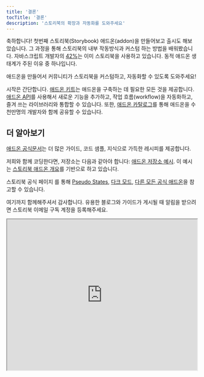 ```yaml
---
title: '결론'
tocTitle: '결론'
description: '스토리북의 확장과 자동화를 도와주세요'
---
```


축하합니다! 첫번째 스토리북(Storybook) 애드온(addon)을 만들어보고 출시도 해보았습니다. 그 과정을 통해 스토리북의 내부 작동방식과 커스텀 하는 방법을 배워봤습니다. 자바스크립트 개발자의 [42%](https://2020.stateofjs.com/en-us/technologies/testing/testing_experience_ranking/)는 이미 스토리북을 사용하고 있습니다. 동적 애드온 생태계가 주된 이유 중 하나입니다.

애드온을 만들어서 커뮤니티가 스토리북을 커스텀하고, 자동화할 수 있도록 도와주세요!

시작은 간단합니다. [애드온 키트](https://github.com/storybookjs/addon-kit)는 애드온을 구축하는 데 필요한 모든 것을 제공합니다. [애드온 API](https://storybook.js.org/docs/react/addons/addons-api)를 사용해서 새로운 기능을 추가하고, 작업 흐름(workflow)을 자동화하고, 즐겨 쓰는 라이브러리와 통합할 수 있습니다. 또한, [애드온 카탈로그](https://storybook.js.org/addons)를 통해 애드온을 수천만명의 개발자와 함께 공유할 수 있습니다.

## 더 알아보기

[애드온 공식문서](https://storybook.js.org/docs/react/addons/introduction)는 더 많은 가이드, 코드 샘플, 지식으로 가득한 레시피를 제공합니다.

저희와 함께 코딩한다면, 저장소는 다음과 같아야 합니다: [애드온 저장소 예시](http://github.com/chromaui/learnstorybook-addon-code). 이 예시는 [스토리북 애드온 개요](https://github.com/chromaui/storybook-addon-outline)를 기반으로 하고 있습니다.

스토리북 공식 페이지 를 통해 [Pseudo States](https://github.com/chromaui/storybook-addon-pseudo-states), [다크 모드](https://github.com/hipstersmoothie/storybook-dark-mode), [다른 모든 공식 애드온](https://github.com/storybookjs/storybook/tree/next/code/addons)을 참고할 수 있습니다.

여기까지 함께해주셔서 감사합니다. 유용한 블로그와 가이드가 게시될 때 알림을 받으려면 스토리북 이메일 구독 계정을 등록해주세요.

<iframe style="height:400px;width:100%;max-width:800px;margin:0px auto;" src="https://upscri.be/d42fc0?as_embed"></iframe>
